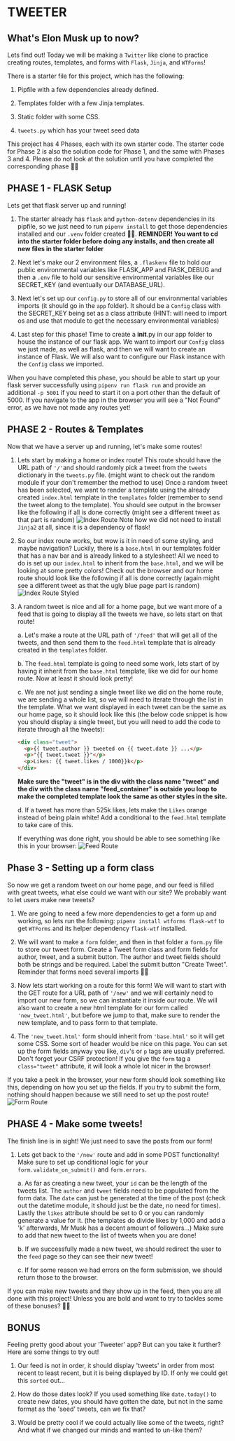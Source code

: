 # TWEETER

## What's Elon Musk up to now?

Lets find out! Today we will be making a `Twitter` like clone to practice
creating routes, templates, and forms with `Flask`, `Jinja`, and `WTForms`!

There is a starter file for this project, which has the following:

1. Pipfile with a few dependencies already defined.

2. Templates folder with a few Jinja templates.

3. Static folder with some CSS.

4. `tweets.py` which has your tweet seed data

This project has 4 Phases, each with its own starter code. The starter code for Phase 2 is also the solution code for Phase 1, and the same with Phases 3 and 4. Please do not look at the solution until you have completed the corresponding phase 🙏🏼

## PHASE 1 - FLASK Setup

Lets get that flask server up and running!

1. The starter already has `flask` and `python-dotenv` dependencies in its
   pipfile, so we just need to run `pipenv install` to get those dependencies
   installed and our `.venv` folder created 👍🏼. **REMINDER! You want to cd
   into the starter folder before doing any installs, and then create all new
   files in the starter folder**

2. Next let's make our 2 environment files, a `.flaskenv` file to hold our
   public environmental variables like FLASK_APP and FlASK_DEBUG and then a
   `.env` file to hold our sensitive environmental variables like our SECRET_KEY
   (and eventually our DATABASE_URL).

3. Next let's set up our `config.py` to store all of our environmental variables
   imports (it should go in the `app` folder). It should be a `Config` class
   with the SECRET_KEY being set as a class attribute (HINT: will need to import
   os and use that module to get the necessary environmental variables)

4. Last step for this phase! Time to create a **init**.py in our app folder to
   house the instance of our flask app. We want to import our `Config` class we
   just made, as well as flask, and then we will want to create an instance of
   Flask. We will also want to configure our Flask instance with the `Config`
   class we imported.

When you have completed this phase, you should be able to start up your flask
server successfully using `pipenv run flask run` and provide an additional `-p
5001` if you need to start it on a port other than the default of 5000. If you
navigate to the app in the browser you will see a "Not Found" error, as we have
not made any routes yet!

## PHASE 2 - Routes & Templates

Now that we have a server up and running, let's make some routes!

1. Lets start by making a home or index route! This route should have the URL
   path of `'/'`and should randomly pick a tweet from the `tweets` dictionary in
   the `tweets.py` file. (might want to check out the random module if your
   don't remember the method to use) Once a random tweet has been selected, we
   want to render a template using the already created `index.html` template in
   the `templates` folder (remember to send the tweet along to the template).
   You should see output in the browser like the following if all is done
   correctly (might see a different tweet as that part is random)
   ![Index
Route](https://appacademy-open-assets.s3.us-west-1.amazonaws.com/Modular-Curriculum/content/week-18/tweeter-phase2-1.png)
   Note how we did not need to install `Jinja2` at all, since it is a dependency of
   flask!

2. So our index route works, but wow is it in need of some styling, and maybe
   navigation? Luckily, there is a `base.html` in our templates folder that has a
   nav bar and is already linked to a stylesheet! All we need to do is set up our
   `index.html` to inherit from the `base.html`, and we will be looking at some
   pretty colors! Check out the browser and our home route should look like the
   following if all is done correctly (again might see a different tweet as that the ugly blue page
   part is random) ![Index Route
Styled](https://appacademy-open-assets.s3.us-west-1.amazonaws.com/Modular-Curriculum/content/week-18/tweeter-phase2-2.png)

3. A random tweet is nice and all for a home page, but we want more of a feed
   that is going to display all the tweets we have, so lets start on that route!

   a. Let's make a route at the URL path of `'/feed'` that will get all of the
   tweets, and then send them to the `feed.html` template that is already
   created in the `templates` folder.

   b. The `feed.html` template is going to need some work, lets start of by
   having it inherit from the `base.html` template, like we did for our home
   route. Now at least it should look pretty!

   c. We are not just sending a single tweet like we did on the home route, we
   are sending a whole list, so we will need to iterate through the list in the
   template. What we want displayed in each tweet can be the same as our home
   page, so it should look like this (the below code snippet is how you should
   display a single tweet, but you will need to add the code to iterate through
   all the tweets):

   ```html
   <div class="tweet">
     <p>{{ tweet.author }} tweeted on {{ tweet.date }} ...</p>
     <p>"{{ tweet.tweet }}"</p>
     <p>Likes: {{ tweet.likes / 1000}}k</p>
   </div>
   ```

   **Make sure the "tweet" is in the div with the class name "tweet" and the
   div with the class name "feed_container" is outside you loop to make the
   completed template look the same as other styles in the site.**

   d. If a tweet has more than 525k likes, lets make the `Likes` orange instead
   of being plain white! Add a conditional to the `feed.html` template to take
   care of this.

   If everything was done right, you should be able to see something like this
   in your browser: ![Feed
 Route](https://appacademy-open-assets.s3.us-west-1.amazonaws.com/Modular-Curriculum/content/week-18/tweeter-phase2-3.png)

## Phase 3 - Setting up a form class

So now we get a random tweet on our home page, and our feed is filled with great
tweets, what else could we want with our site? We probably want to let users
make new tweets?

1. We are going to need a few more dependencies to get a form up and working, so
   lets run the following: `pipenv install wtforms flask-wtf` to get `WTForms`
   and its helper dependency `flask-wtf` installed.

2. We will want to make a `form` folder, and then in that folder a `form.py`
   file to store our tweet form. Create a Tweet form class and form fields for
   author, tweet, and a submit button. The author and tweet fields should both
   be strings and be required. Label the submit button "Create Tweet".
   Reminder that forms need several imports 👍🏼

3. Now lets start working on a route for this form! We will want to start with
   the GET route for a URL path of `'/new'` and we will certainly need to import
   our new form, so we can instantiate it inside our route. We will also want
   to create a new html template for our form called `'new_tweet.html'`, but
   before we jump to that, make sure to render the new template, and to pass
   form to that template.

4. The `'new_tweet.html'` form should inherit from `'base.html'` so it will get
   some CSS. Some sort of header would be nice on this page. You can set up
   the form fields anyway you like, `div`'s or `p` tags are usually preferred.
   Don't forget your CSRF protection! If you give the `form` tag a
   `class="tweet"` attribute, it will look a whole lot nicer in the browser!

If you take a peek in the browser, your new form should look something like
this, depending on how you set up the fields. If you try to submit the form,
nothing should happen because we still need to set up the post route! ![Form
Route](https://appacademy-open-assets.s3.us-west-1.amazonaws.com/Modular-Curriculum/content/week-18/tweeter-phase3.png)

## PHASE 4 - Make some tweets!

The finish line is in sight! We just need to save the posts from our form!

1. Lets get back to the `'/new'` route and add in some POST functionality! Make
   sure to set up conditional logic for your `form.validate_on_submit()` and
   `form.errors`.

   a. As far as creating a new tweet, your `id` can be the length of the tweets
   list. The `author` and `tweet` fields need to be populated from the form
   data. The `date` can just be generated at the time of the post (check out
   the datetime module, it should just be the date, no need for times). Lastly
   the `likes` attribute should be set to 0 or you can randomly generate a
   value for it. (the templates do divide likes by 1,000 and add a 'k'
   afterwards, Mr Musk has a decent amount of followers...) Make sure to add
   that new tweet to the list of tweets when you are done!

   b. If we successfully made a new tweet, we should redirect the user to the
   `feed` page so they can see their new tweet!

   c. If for some reason we had errors on the form submission, we should return
   those to the browser.

If you can make new tweets and they show up in the feed, then you are all done
with this project! Unless you are bold and want to try to tackles some of these
bonuses? 💪🏻

## BONUS

Feeling pretty good about your 'Tweeter' app? But can you take it further?
Here are some things to try out!

1. Our feed is not in order, it should display 'tweets' in order from most
   recent to least recent, but it is being displayed by ID. If only we could
   get this `sorted` out...

2. How do those dates look? If you used something like `date.today()` to create
   new dates, you should have gotten the date, but not in the same format as the
   'seed' tweets, can we fix that?

3. Would be pretty cool if we could actually like some of the tweets, right?
   And what if we changed our minds and wanted to un-like them?
